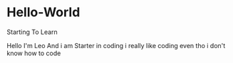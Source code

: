 # Hello-World

Starting To Learn

Hello I'm Leo And i am Starter in coding
i really like coding even tho i don't know how to code
